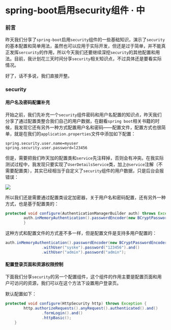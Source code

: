 # spring-boot启用security组件 · 中

### 前言

昨天我们分享了`spring-boot`启用`security`组件的一些基础知识，演示了`security`的基本配置和简单用法，虽然也可以应用于实际开发，但还是过于简单，并不能真正发挥`sercurity`的作用，所以今天我们还要继续深挖`security`的其他配置和用法。目前，我计划花三天时间分享`security`相关知识点，不过具体还是要看实际情况。

好了，话不多说，我们直接开整。

### security

#### 用户名及密码配置补充

开始之前，我们先补充一个`security`组件密码和用户名配置的知识点，昨天我们分享了通过配置类整合我们自己的用户数据，在翻看`spring boot`相关书籍的时候，我发现它还有另外一种方式配置用户名和密码——配置文件，配置方式也很简单，就是在我们的`application.properties`文件中添加如下配置：

```properties
spring.security.user.name=myuser
spring.security.user.password=l23456
```

但是，需要把我们昨天加的配置类和`service`先注释掉，否则会有冲突。在我实际测试过程中，我发现只要实现了`UserDetailsService`类，加上`@service`注解（不需要配置类），其实已经相当于自定义了`security`组件的用户数据，只是后台会报错误：

![](https://gitee.com/sysker/picBed/raw/master/20210721082251.png)

所以我们还是需要通过配置类设定加密器，关于用户名和密码配置，还有另外一种方式，也是基于配置类的：

```java
protected void configure(AuthenticationManagerBuilder auth) throws Exception {
        auth.inMemoryAuthentication().passwordEncoder(new BCryptPasswordEncoder()).withUser("syske").password("123456");
        }
```

这种方式和配置文件的方式差不多一样，但是配置文件是支持多用户配置的：

```java
auth.inMemoryAuthentication().passwordEncoder(new BCryptPasswordEncoder())
                .withUser("syske").password("123456").and()
                .withUser("admin").password("admin");
```

#### 配置登录页面和资源权限控制

下面我们分享`security`的另一个配置组件，这个组件的作用主要是配置页面和用户可访问的资源，我们可以在这个方法下设置用户登录页。

默认配置如下：

```java
protected void configure(HttpSecurity http) throws Exception {
        http.authorizeRequests().anyRequest().authenticated().and()
                .formLogin().and()
                .httpBasic();
    }
```

